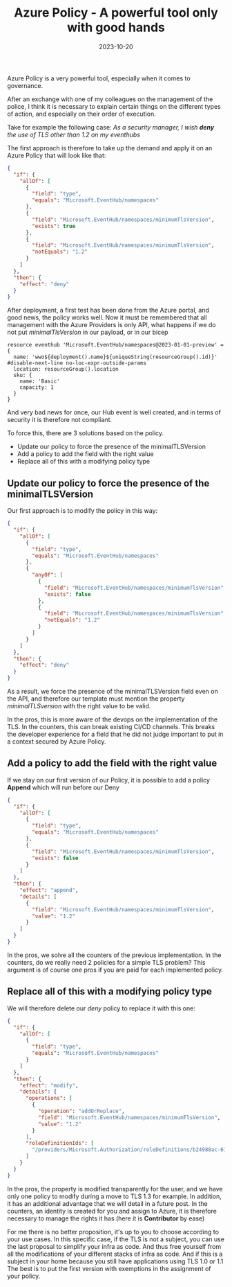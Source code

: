 ﻿---
layout: post
title: Azure Policy - A powerful tool only with good hands
date: 2023-10-20
categories: [ "Azure", "Policy" ]
comments_id: 33 
---

Azure Policy is a very powerful tool, especially when it comes to governance.

After an exchange with one of my colleagues on the management of the police, I think it is necessary to explain certain things on the different types of action, and especially on their order of execution.

Take for example the following case: _As a security manager, I wish **deny** the use of TLS other than 1.2 on my eventhubs_

The first approach is therefore to take up the demand and apply it on an Azure Policy that will look like that:

```json
{
  "if": {
    "allOf": [
      {
        "field": "type",
        "equals": "Microsoft.EventHub/namespaces"
      },
      {
        "field": "Microsoft.EventHub/namespaces/minimumTlsVersion",
        "exists": true
      },
      {
        "field": "Microsoft.EventHub/namespaces/minimumTlsVersion",
        "notEquals": "1.2"
      }
    ]
  },
  "then": {
    "effect": "deny"
  }
}
```

After deployment, a first test has been done from the Azure portal, and good news, the policy works well.
Now it must be remembered that all management with the Azure Providers is only API, what happens if we do not put _minimalTlsVersion_ in our payload, or in our bicep

```bicep
resource eventhub 'Microsoft.EventHub/namespaces@2023-01-01-preview' = {
  name: 'wwo${deployment().name}${uniqueString(resourceGroup().id)}'
#disable-next-line no-loc-expr-outside-params
  location: resourceGroup().location
  sku: {
    name: 'Basic'
    capacity: 1
  }
}
```

And very bad news for once, our Hub event is well created, and in terms of security it is therefore not compliant. 

To force this, there are 3 solutions based on the policy.

- Update our policy to force the presence of the minimalTLSVersion
- Add a policy to add the field with the right value
- Replace all of this with a modifying policy type

## Update our policy to force the presence of the minimalTLSVersion

Our first approach is to modify the policy in this way:

```json
{
  "if": {
    "allOf": [
      {
        "field": "type",
        "equals": "Microsoft.EventHub/namespaces"
      },
      {
        "anyOf": [
          {
            "field": "Microsoft.EventHub/namespaces/minimumTlsVersion",
            "exists": false
          },
          {
            "field": "Microsoft.EventHub/namespaces/minimumTlsVersion",
            "notEquals": "1.2"
          }
        ]
      }
    ]
  },
  "then": {
    "effect": "deny"
  }
}
```

As a result, we force the presence of the minimalTLSVersion field even on the API, and therefore our template must mention the property _minimalTLSversion_ with the right value to be valid.

In the pros, this is more aware of the devops on the implementation of the TLS.
In the counters, this can break existing CI/CD channels. This breaks the developer experience for a field that he did not judge important to put in a context secured by Azure Policy.

## Add a policy to add the field with the right value

If we stay on our first version of our Policy, it is possible to add a policy **Append** which will run before our Deny

```json
{
  "if": {
    "allOf": [
      {
        "field": "type",
        "equals": "Microsoft.EventHub/namespaces"
      },
      {
        "field": "Microsoft.EventHub/namespaces/minimumTlsVersion",
        "exists": false
      }
    ]
  },
  "then": {
    "effect": "append",
    "details": [
      {
        "field": "Microsoft.EventHub/namespaces/minimumTlsVersion",
        "value": "1.2"
      }
    ]
  }
}
```

In the pros, we solve all the counters of the previous implementation.
In the counters, do we really need 2 policies for a simple TLS problem? This argument is of course one pros if you are paid for each implemented policy.

## Replace all of this with a modifying policy type

We will therefore delete our _deny_ policy to replace it with this one:

```json
{
  "if": {
    "allOf": [
      {
        "field": "type",
        "equals": "Microsoft.EventHub/namespaces"
      }
    ]
  },
  "then": {
    "effect": "modify",
    "details": {
      "operations": [
        {
          "operation": "addOrReplace",
          "field": "Microsoft.EventHub/namespaces/minimumTlsVersion",
          "value": "1.2"
        }
      ],
      "roleDefinitionIds": [
        "/providers/Microsoft.Authorization/roleDefinitions/b24988ac-6180-42a0-ab88-20f7382dd24c"
      ]
    }
  }
}
```

In the pros, the property is modified transparently for the user, and we have only one policy to modify during a move to TLS 1.3 for example. In addition, it has an additional advantage that we will detail in a future post.
In the counters, an identity is created for you and assign to Azure, it is therefore necessary to manage the rights it has (here it is **Contributor** by ease)

For me there is no better proposition, it's up to you to choose according to your use cases.
In this specific case, if the TLS is not a subject, you can use the last proposal to simplify your infra as code. And thus free yourself from all the modifications of your different stacks of infra as code.
And if this is a subject in your home because you still have applications using TLS 1.0 or 1.1 The best is to put the first version with exemptions in the assignment of your policy.
